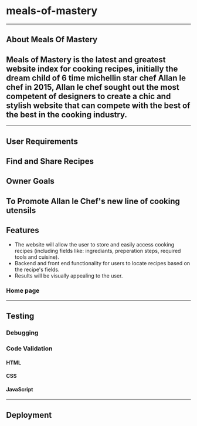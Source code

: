 # meals-of-mastery
------
## About Meals Of Mastery

Meals of Mastery is the latest and greatest website index for cooking recipes, initially the dream child of 6 time michellin star chef Allan le chef in 2015, Allan le chef sought out the most competent of designers to create a chic and stylish website that can compete with the best of the best in the cooking industry.
------

------
## User Requirements
Find and Share Recipes
-------
## Owner Goals
To Promote Allan le Chef's new line of cooking utensils
-------
## Features
* The website will allow the user to store and easily access cooking recipes (including fields like: ingrediants, preperation steps, required tools and cuisine).
* Backend and front end functionality for users to locate recipes based on the recipe's fields.
* Results will be visually appealing to the user.
### Home page

-------
## Testing

### Debugging

### Code Validation

#### HTML

#### CSS

#### JavaScript
--------
## Deployment